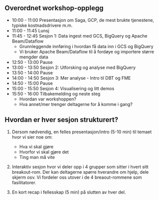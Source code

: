 
## Overordnet workshop-opplegg

- 10:00 - 11:00 Presentasjon om Saga, GCP, de mest brukte tjenestene, typiske kostnadsdrivere m.m.
- 11:00 - 11:45 Lunsj
- 11:45 - 12:45 Sesjon 1: Data ingest med GCS, BigQuery og Apache Beam/Dataflow
    - Grunnleggende innføring i hvordan få data inn i GCS og BigQuery
    - Vi bruker Apache Beam/Dataflow til å fordøye og importere større mengder data
- 12:50 - 13:00 Pause
- 13:00 - 13:50 Sesjon 2: Utforsking og analyse med BigQuery
- 13:50 - 14:00 Pause
- 14:00 - 14:50 Sesjon 3: Mer analyse - Intro til DBT og FME
- 14:50 - 15:00 Pause
- 15:00 - 15:50 Sesjon 4: Visualisering og litt demos
- 15:50 - 16:00 Tilbakemelding og neste steg
  - Hvordan var workshoppen?
  - Hva annet/mer trenger deltagerne for å komme i gang?

## Hvordan er hver sesjon strukturert?

1. Dersom nødvendig, en felles presentasjon/intro (5-10 min) til temaet hvor vi sier noe om:
    - Hva vi skal gjøre
    - Hvorfor vi skal gjøre det
    - Ting man må vite

2. Interaktiv sesjon hvor vi deler opp i 4 grupper som sitter i hvert sitt breakout-rom. Der kan deltagerne spørre hverandre om hjelp, dele skjerm osv. Vi fordeler oss utover i de 4 breaout-rommene som fasilitatorer.
3. En kort recap i fellesskap (5 min) på slutten av hver del.

